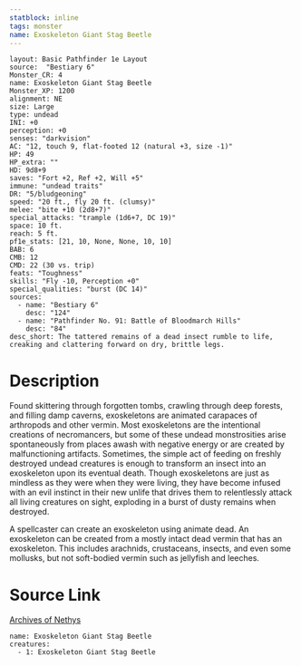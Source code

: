 ```yaml
---
statblock: inline
tags: monster
name: Exoskeleton Giant Stag Beetle
---
```

```statblock
layout: Basic Pathfinder 1e Layout
source:  "Bestiary 6"
Monster_CR: 4
name: Exoskeleton Giant Stag Beetle
Monster_XP: 1200
alignment: NE
size: Large
type: undead
INI: +0
perception: +0
senses: "darkvision"
AC: "12, touch 9, flat-footed 12 (natural +3, size -1)"
HP: 49
HP_extra: ""
HD: 9d8+9
saves: "Fort +2, Ref +2, Will +5"
immune: "undead traits"
DR: "5/bludgeoning"
speed: "20 ft., fly 20 ft. (clumsy)"
melee: "bite +10 (2d8+7)"
special_attacks: "trample (1d6+7, DC 19)"
space: 10 ft.
reach: 5 ft.
pf1e_stats: [21, 10, None, None, 10, 10]
BAB: 6
CMB: 12
CMD: 22 (30 vs. trip)
feats: "Toughness"
skills: "Fly -10, Perception +0"
special_qualities: "burst (DC 14)"
sources:
  - name: "Bestiary 6"
    desc: "124"
  - name: "Pathfinder No. 91: Battle of Bloodmarch Hills"
    desc: "84"
desc_short: The tattered remains of a dead insect rumble to life, creaking and clattering forward on dry, brittle legs.
```
# Description
Found skittering through forgotten tombs, crawling through deep forests, and filling damp caverns, exoskeletons are animated carapaces of arthropods and other vermin. Most exoskeletons are the intentional creations of necromancers, but some of these undead monstrosities arise spontaneously from places awash with negative energy or are created by malfunctioning artifacts. Sometimes, the simple act of feeding on freshly destroyed undead creatures is enough to transform an insect into an exoskeleton upon its eventual death. Though exoskeletons are just as mindless as they were when they were living, they have become infused with an evil instinct in their new unlife that drives them to relentlessly attack all living creatures on sight, exploding in a burst of dusty remains when destroyed. 

A spellcaster can create an exoskeleton using animate dead. An exoskeleton can be created from a mostly intact dead vermin that has an exoskeleton. This includes arachnids, crustaceans, insects, and even some mollusks, but not soft-bodied vermin such as jellyfish and leeches.
# Source Link
[Archives of Nethys](https://aonprd.com/MonsterDisplay.aspx?ItemName=Exoskeleton%20Giant%20Stag%20Beetle)
```encounter-table
name: Exoskeleton Giant Stag Beetle
creatures:
  - 1: Exoskeleton Giant Stag Beetle
```
